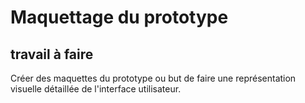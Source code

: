 # Maquettage du prototype
## travail à faire
   Créer des maquettes du prototype ou but  de faire une  représentation visuelle détaillée de l'interface utilisateur. 

